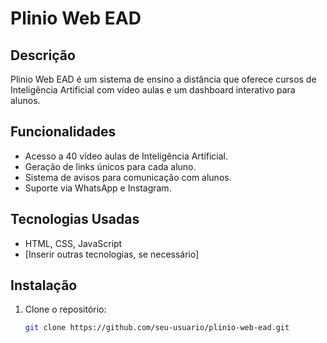 # Plinio Web EAD

## Descrição
Plinio Web EAD é um sistema de ensino a distância que oferece cursos de Inteligência Artificial com vídeo aulas e um dashboard interativo para alunos.

## Funcionalidades
- Acesso a 40 vídeo aulas de Inteligência Artificial.
- Geração de links únicos para cada aluno.
- Sistema de avisos para comunicação com alunos.
- Suporte via WhatsApp e Instagram.

## Tecnologias Usadas
- HTML, CSS, JavaScript
- [Inserir outras tecnologias, se necessário]

## Instalação
1. Clone o repositório:
   ```bash
   git clone https://github.com/seu-usuario/plinio-web-ead.git
